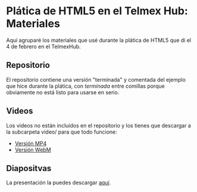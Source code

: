 Plática de HTML5 en el Telmex Hub: Materiales
=============================================

Aquí agruparé los materiales que usé durante la plática de HTML5 que di el 4 de febrero en el TelmexHub.

Repositorio
-------

El repositorio contiene una versión "terminada" y comentada del ejemplo que hice durante la plática, con *terminada* entre comillas porque obviamente no está listo para usarse en serio.

Videos
------

Los videos no están incluídos en el repositorio y los tienes que descargar a la subcarpeta video/ para que todo funcione:

*  [Versión MP4](https://s3-us-west-1.amazonaws.com/nerdzila/html5-telmexhub/documental.mp4)
*  [Versión WebM](https://s3-us-west-1.amazonaws.com/nerdzila/html5-telmexhub/documental.webm)

Diapositvas
------------

La presentación la puedes descargar [aquí](https://s3-us-west-1.amazonaws.com/nerdzila/html5-telmexhub/html5.pdf).